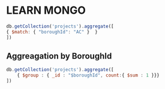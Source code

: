 # LEARN MONGO

```js
db.getCollection('projects').aggregate([
{ $match: { "boroughId": "AC" }  }
])
```

## Aggreagation by BoroughId

```js
db.getCollection('projects').aggregate([
    { $group : { _id : "$boroughId", count:{ $sum : 1 }}}
])
```
